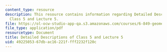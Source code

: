 ```yaml
---
content_type: resource
description: This resource contains information regarding Detailed Descriptions of
  Class 5 and Lecture 5.
file: https://ol-ocw-studio-app-qa.s3.amazonaws.com/courses/6-849-geometric-folding-algorithms-linkages-origami-polyhedra-fall-2012/4922505367dbac16221ffff2232f120c_MIT6_849F12_desc05.pdf
file_type: application/pdf
resourcetype: Document
title: Detailed Descriptions of Class 5 and Lecture 5
uid: 49225053-67db-ac16-221f-fff2232f120c
---
```


